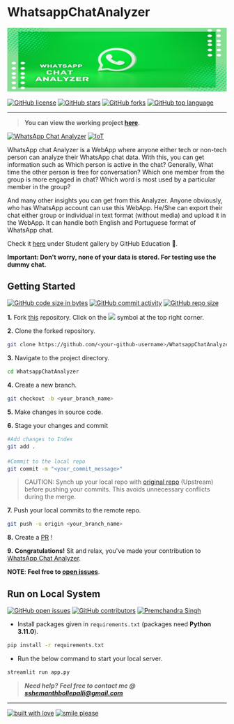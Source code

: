 # WhatsappChatAnalyzer

![whatsapp](assets/images/banner.jpeg)

[![GitHub license](https://img.shields.io/github/license/sshemanth/WhatsappChatAnalyzer.svg?logo=github)](https://github.com/sshemanth/WhatsappChatAnalyzer/blob/master/LICENSE) [![GitHub stars](https://img.shields.io/github/stars/sshemanth/WhatsappChatAnalyzer.svg?logo=github)](https://github.com/sshemanth/WhatsappChatAnalyzer/stargazers) [![GitHub forks](https://img.shields.io/github/forks/sshemanth/WhatsappChatAnalyzer.svg?logo=github&color=teal)](https://github.com/sshemanth/WhatsappChatAnalyzer/network/members) [![GitHub top language](https://img.shields.io/github/languages/top/sshemanth/WhatsappChatAnalyzer?color=yellow&logo=python)](https://github.com/sshemanth/WhatsappChatAnalyzer)

---

> **You can view the working project [here](https://WhatsappChatAnalyzer-4i8l.onrender.com).**

[![WhatsApp Chat Analyzer](https://img.shields.io/badge/WhatsApp_Chat-Analyzer-teal.svg?colorA=teal&colorB=orange&style=for-the-badge)](https://github.com/sshemanth/WhatsappChatAnalyzer/) [![IoT](https://img.shields.io/badge/Data-Science-teal.svg?colorA=blue&colorB=red&style=for-the-badge)](https://github.com/sshemanth/WhatsappChatAnalyzer/)

WhatsApp chat Analyzer is a WebApp where anyone either tech or non-tech person can analyze their WhatsApp chat data. With this, you can get information such as Which person is active in the chat? Generally, What time the other person is free for conversation? Which one member from the group is more engaged in chat? Which word is most used by a particular member in the group?

And many other insights you can get from this Analyzer. Anyone obviously, who has WhatsApp account can use this WebApp. He/She can export their chat either group or individual in text format (without media) and upload it in the WebApp. It can handle both English and Portuguese format of WhatsApp chat.

Check it [here](https://education.github.com/pack/gallery) under Student gallery by GitHub Education :tada:.

**Important: Don't worry, none of your data is stored. For testing use the dummy chat.**

## Getting Started

[![GitHub code size in bytes](https://img.shields.io/github/languages/code-size/sshemanth/WhatsappChatAnalyzer?logo=github)](https://whatsappchatanalyticstool.streamlit.app/) [![GitHub commit activity](https://img.shields.io/github/commit-activity/m/sshemanth/WhatsappChatAnalyzer?color=bluevoilet&logo=github)](https://github.com/sshemanth/WhatsappChatAnalyzer/commits/) [![GitHub repo size](https://img.shields.io/github/repo-size/sshemanth/WhatsappChatAnalyzer?logo=github)](https://whatsappchatanalyticstool.streamlit.app/)

**1.** Fork [this](https://github.com/sshemanth/WhatsappChatAnalyzer/) repository.
Click on the <a href="https://github.com/sshemanth/WhatsappChatAnalyzer/"><img src="https://img.icons8.com/ios/24/000000/code-fork.png"></a> symbol at the top right corner.

**2.** Clone the forked repository.

```bash
git clone https://github.com/<your-github-username>/WhatsappChatAnalyzer
```

**3.** Navigate to the project directory.

```bash
cd WhatsappChatAnalyzer
```

**4.** Create a new branch.

```bash
git checkout -b <your_branch_name>
```

**5.** Make changes in source code.

**6.** Stage your changes and commit

```bash
#Add changes to Index
git add .

#Commit to the local repo
git commit -m "<your_commit_message>"
```

>CAUTION: Synch up your local repo with [original repo](https://github.com/sshemanth/WhatsappChatAnalyzer) (Upstream) before pushing your commits.
>This avoids unnecessary conflicts during the merge.

**7.** Push your local commits to the remote repo.

```bash
git push -u origin <your_branch_name>
```

**8.** Create a [PR](https://help.github.com/en/github/collaborating-with-issues-and-pull-requests/creating-a-pull-request) !

**9.** **Congratulations!** Sit and relax, you've made your contribution to [WhatsApp Chat Analyzer](https://whatsappchatanalyticstool.streamlit.app/).

**NOTE**: **Feel free to [open issues](https://github.com/sshemanth/WhatsappChatAnalyzer/issues/new/choose)**.


## Run on Local System

[![GitHub open issues](https://img.shields.io/github/issues/sshemanth/WhatsappChatAnalyzer?logo=github)](https://github.com/sshemanth/WhatsappChatAnalyzer/issues) [![GitHub contributors](https://img.shields.io/github/contributors/sshemanth/WhatsappChatAnalyzer?logo=github)](https://github.com/sshemanth/WhatsappChatAnalyzer/graphs/contributors) [![Premchandra Singh](https://img.shields.io/badge/Author-@sshemanth-gray.svg?colorA=gray&colorB=dodgerblue&logo=github)](https://github.com/sshemanth/)

- Install packages given in `requirements.txt` (packages need **Python 3.11.0**).

```bash
pip install -r requirements.txt
```

- Run the below command to start your local server.

```bash
streamlit run app.py
```

> **_Need help?_** 
> **_Feel free to contact me @ [sshemanthbollepalli@gmail.com](mailto:sshemanthbollepalli@gmail.com?Subject=WhatsApp_Chat_Analyzer)_**

---

[![built with love](https://forthebadge.com/images/badges/built-with-love.svg)](https://www.linkedin.com/in/sshemanth/) [![smile please](https://forthebadge.com/images/badges/makes-people-smile.svg)](https://github.com/sshemanth/)


